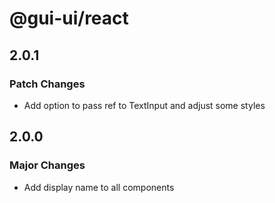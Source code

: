 # @gui-ui/react

## 2.0.1

### Patch Changes

- Add option to pass ref to TextInput and adjust some styles

## 2.0.0

### Major Changes

- Add display name to all components
